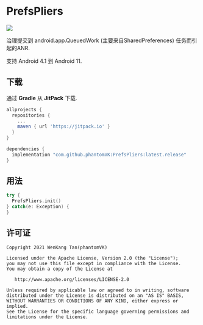 PrefsPliers
===============

[![](https://jitpack.io/v/phantomVK/PrefsPliers.svg)](https://jitpack.io/#phantomVK/PrefsPliers)

治理提交到 android.app.QueuedWork  (主要来自SharedPreferences) 任务而引起的ANR.

支持 Android 4.1 到 Android 11.



下载
-----------

通过 __Gradle__ 从 __JitPack__ 下载.

```groovy
allprojects {
  repositories {
    ...
    maven { url 'https://jitpack.io' }
  }
}

dependencies {
  implementation "com.github.phantomVK:PrefsPliers:latest.release"
}
```



用法
-------

```kotlin
try {
  PrefsPliers.init()
} catch(e: Exception) {
}
```



许可证
--------

```
Copyright 2021 WenKang Tan(phantomVK)

Licensed under the Apache License, Version 2.0 (the "License");
you may not use this file except in compliance with the License.
You may obtain a copy of the License at

   http://www.apache.org/licenses/LICENSE-2.0

Unless required by applicable law or agreed to in writing, software
distributed under the License is distributed on an "AS IS" BASIS,
WITHOUT WARRANTIES OR CONDITIONS OF ANY KIND, either express or implied.
See the License for the specific language governing permissions and
limitations under the License.
```